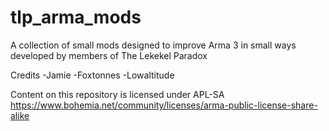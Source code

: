 # tlp_arma_mods

A collection of small mods designed to improve Arma 3 in small ways developed by members of The Lekekel Paradox

Credits
-Jamie
-Foxtonnes
-Lowaltitude

Content on this repository is licensed under APL-SA
https://www.bohemia.net/community/licenses/arma-public-license-share-alike
